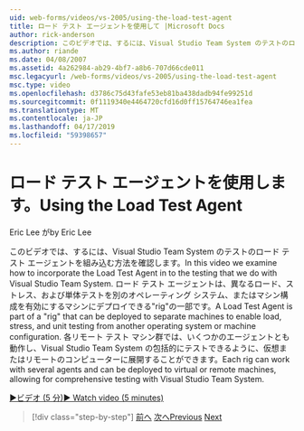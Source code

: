 ```yaml
---
uid: web-forms/videos/vs-2005/using-the-load-test-agent
title: ロード テスト エージェントを使用して |Microsoft Docs
author: rick-anderson
description: このビデオでは、するには、Visual Studio Team System のテストのロード テスト エージェントを組み込む方法を確認します。 ロード テスト エージェントの一部である、'.
ms.author: riande
ms.date: 04/08/2007
ms.assetid: 4a262984-ab29-4bf7-a8b6-707d66cde011
msc.legacyurl: /web-forms/videos/vs-2005/using-the-load-test-agent
msc.type: video
ms.openlocfilehash: d3786c75d43fafe53eb81ba438dadb94fe99251d
ms.sourcegitcommit: 0f1119340e4464720cfd16d0ff15764746ea1fea
ms.translationtype: MT
ms.contentlocale: ja-JP
ms.lasthandoff: 04/17/2019
ms.locfileid: "59398657"
---
```

# <a name="using-the-load-test-agent"></a><span data-ttu-id="9e8db-104">ロード テスト エージェントを使用します。</span><span class="sxs-lookup"><span data-stu-id="9e8db-104">Using the Load Test Agent</span></span>

<span data-ttu-id="9e8db-105">Eric Lee が</span><span class="sxs-lookup"><span data-stu-id="9e8db-105">by Eric Lee</span></span>

<span data-ttu-id="9e8db-106">このビデオでは、するには、Visual Studio Team System のテストのロード テスト エージェントを組み込む方法を確認します。</span><span class="sxs-lookup"><span data-stu-id="9e8db-106">In this video we examine how to incorporate the Load Test Agent in to the testing that we do with Visual Studio Team System.</span></span> <span data-ttu-id="9e8db-107">ロード テスト エージェントは、異なるロード、ストレス、および単体テストを別のオペレーティング システム、またはマシン構成を有効にするマシンにデプロイできる"rig"の一部です。</span><span class="sxs-lookup"><span data-stu-id="9e8db-107">A Load Test Agent is part of a "rig" that can be deployed to separate machines to enable load, stress, and unit testing from another operating system or machine configuration.</span></span> <span data-ttu-id="9e8db-108">各リモート テスト マシン群では、いくつかのエージェントとも動作し、Visual Studio Team System の包括的にテストできるように、仮想またはリモートのコンピューターに展開することができます。</span><span class="sxs-lookup"><span data-stu-id="9e8db-108">Each rig can work with several agents and can be deployed to virtual or remote machines, allowing for comprehensive testing with Visual Studio Team System.</span></span>

[<span data-ttu-id="9e8db-109">&#9654;ビデオ (5 分)</span><span class="sxs-lookup"><span data-stu-id="9e8db-109">&#9654; Watch video (5 minutes)</span></span>](https://channel9.msdn.com/Blogs/ASP-NET-Site-Videos/using-the-load-test-agent)

> [!div class="step-by-step"]
> <span data-ttu-id="9e8db-110">[前へ](the-effects-of-caching.md)
> [次へ](the-effects-of-viewstate.md)</span><span class="sxs-lookup"><span data-stu-id="9e8db-110">[Previous](the-effects-of-caching.md)
[Next](the-effects-of-viewstate.md)</span></span>
